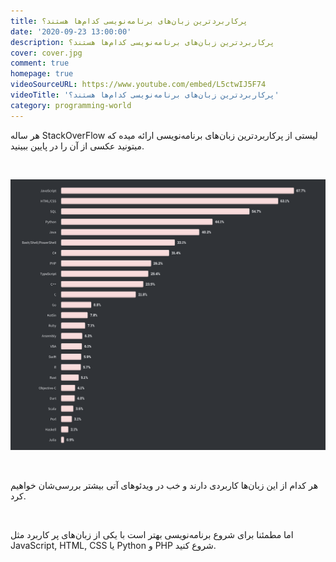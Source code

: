```yaml
---
title: پرکاربردترین زبان‌های برنامه‌نویسی کدام‌ها هستند؟
date: '2020-09-23 13:00:00'
description: پرکاربردترین زبان‌های برنامه‌نویسی کدام‌ها هستند؟
cover: cover.jpg
comment: true
homepage: true
videoSourceURL: https://www.youtube.com/embed/L5ctwIJ5F74
videoTitle: 'پرکاربردترین زبان‌های برنامه‌نویسی کدام‌ها هستند؟'
category: programming-world
---
```


هر ساله StackOverFlow لیستی از پرکاربردترین زبان‌های برنامه‌نویسی ارائه میده که میتونید عکسی از آن را در پایین ببینید.

<br />

![زبان‌های برنامه‌نویسی](langs.png 'زبان‌های برنامه‌نویسی')

<br />

هر کدام از این زبان‌ها کاربردی دارند و خب در ویدئوهای آتی بیشتر بررسی‌شان خواهیم کرد.

<br />

اما مطمئنا برای شروع برنامه‌نویسی بهتر است با یکی از زبان‌های پر کاربرد مثل JavaScript, HTML, CSS یا Python و PHP شروع کنید.
